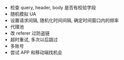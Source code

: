 * 检查 query, header, body 是否有校验字段
* 随机模拟 UA
* 设置请求间隔, 随机化时间间隔, 确定时间窗口内的频率
* 代理池
* 改 referer 过防盗链
* 超时重试, 多次以后跳过
* 多账号
* 尝试 APP 和移动端找机会